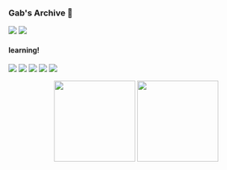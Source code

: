 ### Gab's Archive 🦋 ### 
<a href="https://www.linkedin.com/in/gabriela-fernandes-715577266/" target="_blank"><img src="https://img.shields.io/badge/LinkedIn-0077B5?style=for-the-badge&logo=linkedin&logoColor=white"></a>
<a href="mailto:gabriela.cavalcanti886@gmail.com" target="_blank"><img src="https://img.shields.io/badge/Gmail-D14836?style=for-the-badge&logo=gmail&logoColor=white"></a>

#### learning!
<a href="[![JavaScript]"><img src="https://img.shields.io/badge/JavaScript-323330?style=for-the-badge&logo=javascript&logoColor=F7DF1E"></a>
<a href="[![HTML]"><img src="https://img.shields.io/badge/HTML5-E34F26?style=for-the-badge&logo=html5&logoColor=white"></a>
<a href="[![CSS]"><img src="https://img.shields.io/badge/CSS3-1572B6?style=for-the-badge&logo=css3&logoColor=white"></a>
<a href="[![JAVA]"><img src="https://img.shields.io/badge/Java-ED8B00?style=for-the-badge&logo=java&logoColor=white"></a>
<a href="[![MYSQL]"><img src="https://img.shields.io/badge/MySQL-00000F?style=for-the-badge&logo=mysql&logoColor=white"></a>

<div style="display: inline_block" align="center">
  <img height="160em" src="https://github-readme-stats.vercel.app/api?username=gabfernandes8&show_icons=true&theme=cobalt&include_all_commits=true&count_private=true"/>
  <img height="160em" src="https://github-readme-stats.vercel.app/api/top-langs/?username=gabfernandes8&layout=compact&langs_count=7&theme=cobalt"/>
</div>
